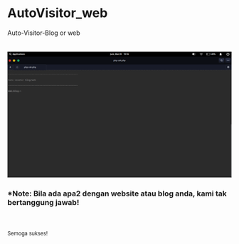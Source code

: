 # AutoVisitor_web
Auto-Visitor-Blog or web
<br><br><br>
<img src="Screenshot from 2020-03-20 10-16-36.png" alt>
<br>
<h3>*Note: Bila ada apa2 dengan website atau blog anda, kami tak bertanggung jawab!</h3>
<br><br>
<small>Semoga sukses!</small>
